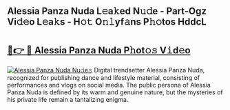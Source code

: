 ## Alessia Panza Nuda L𝚎a𝚔ed N𝚞𝚍e - Part-Ogz Vi𝚍𝚎o L𝚎a𝚔s - H𝚘𝚝 O𝚗𝚕yf𝚊ns P𝚑𝚘tos HddcL

# <h2><a href="http://kf7a6wk.oniu.top/?m=Alessia+Panza+Nuda">🔗👉 🔴 Alessia Panza Nuda P𝚑ot𝚘𝚜 V𝚒d𝚎o</a></h2>

[![Alessia Panza Nuda Nu𝚍e𝚜](https://i.imgur.com/0qMVB7G.gif)](http://kf7a6wk.oniu.top/?m=Alessia+Panza+Nuda)
Digital trendsetter Alessia Panza Nuda, recognized for publishing dance and lifestyle material, consisting of performances and vlogs on social media. The public persona of Alessia Panza Nuda is defined by its warm and genuine nature, but the mysteries of his private life remain a tantalizing enigma.  
